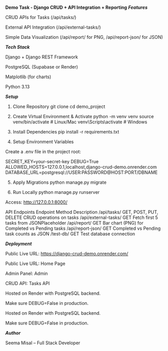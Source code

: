 ****Demo Task - Django CRUD + API Integration + Reporting****
***Features***

CRUD APIs for Tasks (/api/tasks/)

External API Integration (/api/external-tasks/)

Simple Data Visualization (/api/report/ for PNG, /api/report-json/ for JSON)

***Tech Stack***

Django + Django REST Framework

PostgreSQL (Supabase or Render)

Matplotlib (for charts)

Python 3.13

***Setup***
1. Clone Repository
git clone <repo-url>
cd demo_project

2. Create Virtual Environment & Activate
python -m venv venv
source venv/bin/activate   # Linux/Mac
venv\Scripts\activate      # Windows

3. Install Dependencies
pip install -r requirements.txt

4. Setup Environment Variables

Create a .env file in the project root:

SECRET_KEY=your-secret-key
DEBUG=True
ALLOWED_HOSTS=127.0.0.1,localhost,django-crud-demo.onrender.com
DATABASE_URL=postgresql://USER:PASSWORD@HOST:PORT/DBNAME

5. Apply Migrations
python manage.py migrate

6. Run Locally
python manage.py runserver


Access: http://127.0.0.1:8000/

API Endpoints
Endpoint	Method	Description
/api/tasks/	GET, POST, PUT, DELETE	CRUD operations on tasks
/api/external-tasks/	GET	Fetch first 5 tasks from JSONPlaceholder
/api/report/	GET	Bar chart (PNG) for Completed vs Pending tasks
/api/report-json/	GET	Completed vs Pending task counts as JSON
/test-db/	GET	Test database connection

***Deployment***

Public Live URL: https://django-crud-demo.onrender.com/

Public Live URL: Home Page

Admin Panel: Admin

CRUD API: Tasks API

Hosted on Render with PostgreSQL backend.

Make sure DEBUG=False in production.

Hosted on Render with PostgreSQL backend.

Make sure DEBUG=False in production.

***Author***

Seema Misal – Full Stack Developer
